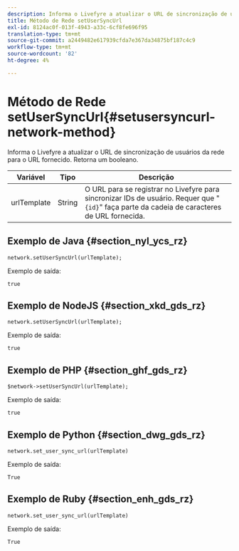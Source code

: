 ```yaml
---
description: Informa o Livefyre a atualizar o URL de sincronização de usuários da rede para o URL fornecido. Retorna um booleano.
title: Método de Rede setUserSyncUrl
exl-id: 8124ac0f-013f-4943-a33c-6cf8fe696f95
translation-type: tm+mt
source-git-commit: a2449482e617939cfda7e367da34875bf187c4c9
workflow-type: tm+mt
source-wordcount: '82'
ht-degree: 4%

---
```


# Método de Rede setUserSyncUrl{#setusersyncurl-network-method}

Informa o Livefyre a atualizar o URL de sincronização de usuários da rede para o URL fornecido. Retorna um booleano.

| Variável | Tipo | Descrição |
|--- |--- |--- |
| urlTemplate | String   | O URL para se registrar no Livefyre para sincronizar IDs de usuário. Requer que &quot;`{id}`&quot; faça parte da cadeia de caracteres de URL fornecida. |

## Exemplo de Java {#section_nyl_ycs_rz}

```
network.setUserSyncUrl(urlTemplate); 
```

Exemplo de saída:

```
true
```

## Exemplo de NodeJS {#section_xkd_gds_rz}

```
network.setUserSyncUrl(urlTemplate); 
```

Exemplo de saída:

```
true
```

## Exemplo de PHP {#section_ghf_gds_rz}

```
$network->setUserSyncUrl(urlTemplate); 
```

Exemplo de saída:

```
true
```

## Exemplo de Python {#section_dwg_gds_rz}

```
network.set_user_sync_url(urlTemplate) 
```

Exemplo de saída:

```
True
```

## Exemplo de Ruby {#section_enh_gds_rz}

```
network.set_user_sync_url(urlTemplate) 
```

Exemplo de saída:

```
True
```

